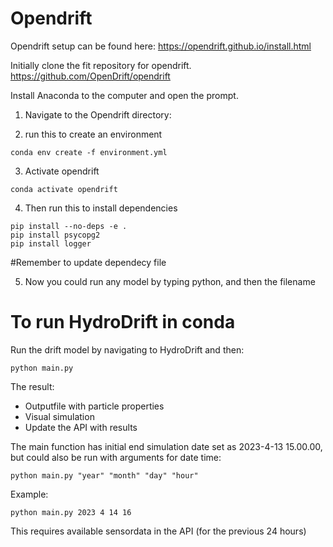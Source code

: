 # Opendrift

Opendrift setup
can be found here:
https://opendrift.github.io/install.html

Initially clone the fit repository for opendrift.
https://github.com/OpenDrift/opendrift

Install Anaconda to the computer and open the prompt.

1.	Navigate to the Opendrift directory:
 

2.	run this to create an environment
```
conda env create -f environment.yml
```

 

3.	Activate opendrift
```
conda activate opendrift
```

 

4.	Then run this to install dependencies  
```
pip install --no-deps -e .
pip install psycopg2
pip install logger
```
#Remember to update dependecy file

5.	Now you could run any model by typing python, and then the filename
 

 
# To run HydroDrift in conda


Run the drift model by navigating to HydroDrift and then:
```
python main.py
```

The result:
- Outputfile with particle properties
- Visual simulation
- Update the API with results


The main function has initial end simulation date set as 2023-4-13 15.00.00,
but could also be run with arguments for date time:
```
python main.py "year" "month" "day" "hour"
```

Example:
```
python main.py 2023 4 14 16
```

This requires available sensordata in the API (for the previous 24 hours)





